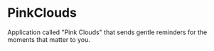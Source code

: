# PinkClouds
Application called "Pink Clouds" that sends gentle reminders for the moments that matter to you.
